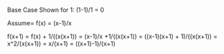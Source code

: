 Base Case Shown for 1:  (1-1)/1 = 0

Assume= f(x) = (x-1)/x

f(x+1) = f(x) + 1/((x(x+1)) = (x-1)/x +1/((x(x+1)) = ((x-1)(x+1) + 1)/((x(x+1)) = x^2/(x(x+1)) = x/(x+1) = ((x+1)-1)/(x+1)
